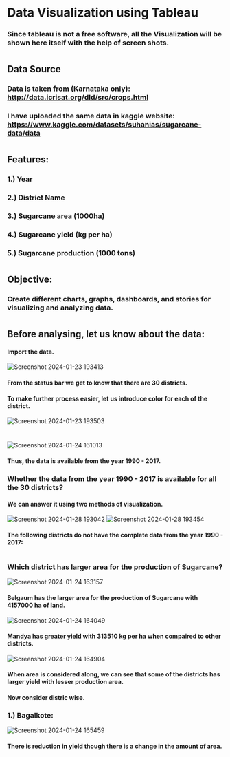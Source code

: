 # Data Visualization using Tableau
### Since tableau is not a free software, all the Visualization will be shown here itself with the help of screen shots.
#
#
## Data Source
### Data is taken from (Karnataka only): http://data.icrisat.org/dld/src/crops.html 
### I have uploaded the same data in kaggle website: https://www.kaggle.com/datasets/suhanias/sugarcane-data/data
#
#
## Features:
### 1.) Year
### 2.) District Name
### 3.) Sugarcane area (1000ha)
### 4.) Sugarcane yield (kg per ha)
### 5.) Sugarcane production (1000 tons)
#
#
## Objective:
### Create different charts, graphs, dashboards, and stories for visualizing and analyzing data.
#
#
## Before analysing, let us know about the data: 
#### Import the data.
![Screenshot 2024-01-23 193413](https://github.com/SuhaniAS/Sugarcane_data_visualization_using_tableau/assets/137792301/99040768-f591-4e0c-a7e0-4a66949a6b46)
#### From the status bar we get to know that there are 30 districts.
#### To make further process easier, let us introduce color for each of the district.
![Screenshot 2024-01-23 193503](https://github.com/SuhaniAS/Sugarcane_data_visualization_using_tableau/assets/137792301/dacb628c-b528-4ceb-9de2-dc2acd492463)
#
![Screenshot 2024-01-24 161013](https://github.com/SuhaniAS/Sugarcane_data_visualization_using_tableau/assets/137792301/77c2ab87-ed2b-454e-91d3-9b9092c48f05)
#### Thus, the data is available from the year 1990 - 2017.
### Whether the data from the year 1990 - 2017 is available for all the 30 districts?
#### We can answer it using two methods of visualization.
![Screenshot 2024-01-28 193042](https://github.com/SuhaniAS/Sugarcane_data_visualization_using_tableau/assets/137792301/cfde5366-ae11-4e87-b119-48c42e05732b)
![Screenshot 2024-01-28 193454](https://github.com/SuhaniAS/Sugarcane_data_visualization_using_tableau/assets/137792301/8273f7b2-aa51-42a7-aa57-87b8b23aa4e5)
#### The following districts do not have the complete data from the year 1990 - 2017:
####
####
#
### Which district has larger area for the production of Sugarcane?
![Screenshot 2024-01-24 163157](https://github.com/SuhaniAS/Sugarcane_data_visualization_using_tableau/assets/137792301/e0210ff3-0921-4a91-b9df-04092df72900)
#### Belgaum has the larger area for the production of Sugarcane with 4157000 ha of land.
![Screenshot 2024-01-24 164049](https://github.com/SuhaniAS/Sugarcane_data_visualization_using_tableau/assets/137792301/95b9cfca-20d4-439a-902f-9a54384efae4)
#### Mandya has greater yield with 313510 kg per ha when compaired to other districts.
![Screenshot 2024-01-24 164904](https://github.com/SuhaniAS/Sugarcane_data_visualization_using_tableau/assets/137792301/a3a9faa5-e82a-4cd6-82b4-59a694b151cb)
#### When area is considered along, we can see that some of the districts has larger yield with lesser production area. 
#### Now consider distric wise. 
### 1.) Bagalkote:
![Screenshot 2024-01-24 165459](https://github.com/SuhaniAS/Sugarcane_data_visualization_using_tableau/assets/137792301/f0478c1a-a607-4650-bd45-831107f65d81)
#### There is reduction in yield though there is a change in the amount of area.
